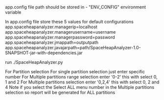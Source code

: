 app.config file path should be stored in - "ENV_CONFIG" environment variable

In app.config file store these 5 values for default configurations
app.spaceheapanalyzer.managerip=localhost
app.spaceheapanalyzer.managerusername=username
app.spaceheapanalyzer.managerpassword=password
app.spaceheapanalyzer.jmappath=outputpath
app.spaceheapanalyzer.javajarpath=path/SpaceHeapAnalyzer-1.0-SNAPSHOT-jar-with-dependencies.jar

run ./SpaceHeapAnalyzer.py

For Partition selection
For single partition selection just enter specific number
For Multiple partitions range selection enter '0-2' this with select 0, 1 and 2
For Multiple partitions selection enter '0,2,4' this with select 0, 2 and 4
Note if you select the Select ALL menu number in the Multiple partitions selection so report will be generated for ALL partitions